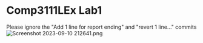 # Comp3111LEx Lab1
Please ignore the "Add 1 line for report ending" and "revert 1 line..." commits  
![Screenshot 2023-09-10 212641.png](..%2F..%2F..%2F..%2FPictures%2FScreenshots%2FScreenshot%202023-09-10%20212641.png)